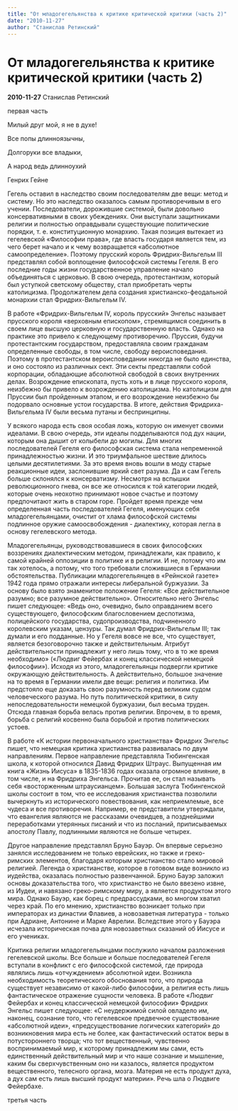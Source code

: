```yaml
---
title: "От младогегельянства к критике критической критики (часть 2)"
date: "2010-11-27"
author: "Станислав Ретинский"
---
```


# От младогегельянства к критике критической критики (часть 2)

**2010-11-27** Станислав Ретинский

первая часть

Милый друг мой, я не в духе!

Все попы длинноязычны,

Долгоруки все владыки,

А народ ведь длинноухий

Генрих Гейне

Гегель оставил в наследство своим последователям две вещи: метод и систему. Но это наследство оказалось самым противоречивым в его учении. Последователи, дорожившие системой, были довольно консервативными в своих убеждениях. Они выступали защитниками религии и полностью оправдывали существующие политические порядки, т. е. конституционную монархию. Такая позиция вытекает из гегелевской «Философии права», где власть государя является тем, из чего берет начало и к чему возвращается «абсолютное самоопределение». Поэтому прусский король Фридрих-Вильгельм III представлял собой воплощение философской системы Гегеля. В его последние годы жизни государственное управление начало объединяться с церковью. В свою очередь, протестантизм, который был уступкой светскому обществу, стал приобретать черты католицизма. Продолжателем дела создания христианско-феодальной монархии стал Фридрих-Вильгельм IV.

В работе «Фридрих-Вильгельм IV, король прусский» Энгельс называет прусского короля «верховным епископом», стремящимся соединить в своем лице высшую церковную и государственную власть. Однако на практике это привело к следующему противоречию. Пруссия, будучи протестантским государством, предоставляла своим гражданам определенные свободы, в том числе, свободу вероисповедания. Поэтому в протестантском вероисповедании никогда не было единства, и оно состояло из различных сект. Эти секты представляли собой корпорации, обладающие абсолютной свободой в своих внутренних делах. Возрождение епископата, пусть хоть и в лице прусского короля, неизбежно бы привело к возрождению католицизма. Но католицизм для Пруссии был пройденным этапом, и его возрождение неизбежно бы подорвало основные устои государства. В итоге, действия Фридриха-Вильгельма IV были весьма путаны и беспринципны.

У всякого народа есть своя особая ложь, которую он именует своими идеалами. В свою очередь, эти идеалы подделываются под дух нации, которым она дышит от колыбели до могилы. Для многих последователей Гегеля его философская система стала непременной принадлежностью жизни. И это триумфальное шествие длилось целыми десятилетиями. За это время вновь вошли в моду старые реакционные идеи, заслонившие яркий свет разума. Да и сам Гегель больше склонялся к консерватизму. Несмотря на вспышки революционного гнева, он все же относился к той категории людей, которые очень неохотно принимают новое счастье и поэтому предпочитают жить в старом горе. Пройдет время прежде чем определенная часть последователей Гегеля, именующих себя младогегельянцами, очистит от хлама философской системы подлинное оружие самоосвобождения - диалектику, которая легла в основу гегелевского метода.

Младогегельянцы, руководствовавшиеся в своих философских воззрениях диалектическим методом, принадлежали, как правило, к самой крайней оппозиции в политике и в религии. И не, потому что им так хотелось, а потому, что того требовали сложившиеся в Германии обстоятельства. Публикации младогегельянцев в «Рейнской газете» 1942 года прямо отражали интересы либеральной буржуазии. За основу было взято знаменитое положение Гегеля: «Все действительное разумно; все разумное действительно». Относительно него Энгельс пишет следующее: «Ведь оно, очевидно, было оправданием всего существующего, философским благословением деспотизма, полицейского государства, судопроизводства, подчиненного королевским указам, цензуры. Так думал Фридрих-Вильгельм III; так думали и его подданные. Но у Гегеля вовсе не все, что существует, является безоговорочно также и действительным. Атрибут действительности принадлежит у него лишь тому, что в то же время необходимо» («Людвиг Фейербах и конец классической немецкой философии»). Исходя из этого, младогегельянцы подвергли критике окружающую действительность. А действительно, большое значение на то время в Германии имели две вещи: религия и политика. Им предстояло еще доказать свою разумность перед великим судом человеческого разума. Но путь политической критики, в силу непоследовательности немецкой буржуазии, был весьма труден. Отсюда главная борьба велась против религии. Впрочем, в то время, борьба с религий косвенно была борьбой и против политических устоев.

В работе «К истории первоначального христианства» Фридрих Энгельс пишет, что немецкая критика христианства развивалась по двум направлениям. Первое направление представляла Тюбингенская школа, к которой относился Давид Фридрих Штраус. Выпущенная им книга «Жизнь Иисуса» в 1835-1836 годах оказала огромное влияние, в том числе, и на Фридриха Энгельса. Прочитав ее, он стал называть себя «восторженным штраусианцем». Большая заслуга Тюбингенской школы состоит в том, что ее исследования христианства позволили вычеркнуть из исторического повествования, как неприемлемые, все чудеса и все противоречия. Например, ее представители утверждали, что евангелия являются не рассказами очевидцев, а позднейшими переработками утерянных писаний и что из посланий, приписываемых апостолу Павлу, подлинными являются не больше четырех.

Другое направление представлял Бруно Бауэр. Он впервые серьезно занялся исследованием не только еврейских, но также и греко-римских элементов, благодаря которым христианство стало мировой религией. Легенда о христианстве, которое в готовом виде возникло из иудейства, оказалась полностью развенчанной. Бруно Бауэр заложил основы доказательства того, что христианство не было ввезено извне, из Иудеи, и навязано греко-римскому миру, а является продуктом этого мира. Однако Бауэр, как борец с предрассудками, во многом хватил через край. По его мнению, христианство возникает только при императорах из династии Флавиев, а новозаветная литература - только при Адриане, Антонине и Марке Аврелии. Вследствие этого у Бауэра исчезала историческая почва для новозаветных сказаний об Иисусе и его учениках.

Критика религии младогегельянцами послужило началом разложения гегелевской школы. Все больше и больше последователей Гегеля вступали в конфликт с его философской системой, где природа являлись лишь «отчуждением» абсолютной идеи. Возникла необходимость теоретического обоснования того, что природа существует независимо от какой-либо философии, а религия есть лишь фантастическое отражение сущности человека. В работе «Людвиг Фейербах и конец классической немецкой философии» Фридрих Энгельс пишет следующее: «С неудержимой силой овладело им, наконец, сознание того, что гегелевское предвечное существование «абсолютной идеи», «предсуществование логических категорий» до возникновения мира есть не более, как фантастический остаток веры в потустороннего творца; что тот вещественный, чувственно воспринимаемый мир, к которому принадлежим мы сами, есть единственный действительный мир и что наше сознание и мышление, каким бы сверхчувственным оно ни казалось, является продуктом вещественного, телесного органа, мозга. Материя не есть продукт духа, а дух сам есть лишь высший продукт материи». Речь шла о Людвиге Фейербахе.

третья часть